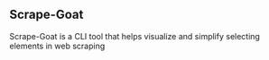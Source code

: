 ## Scrape-Goat
Scrape-Goat is a CLI tool that helps visualize and simplify selecting elements in web scraping
